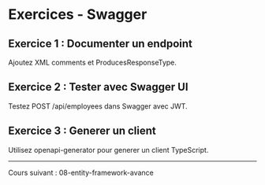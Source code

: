 # Exercices - Swagger

## Exercice 1 : Documenter un endpoint

Ajoutez XML comments et ProducesResponseType.

## Exercice 2 : Tester avec Swagger UI

Testez POST /api/employees dans Swagger avec JWT.

## Exercice 3 : Generer un client

Utilisez openapi-generator pour generer un client TypeScript.

---

Cours suivant : 08-entity-framework-avance

